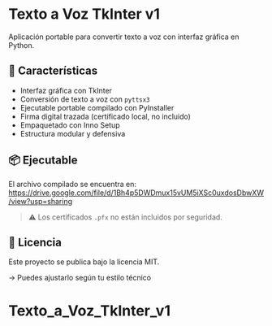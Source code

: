# Texto a Voz TkInter v1

Aplicación portable para convertir texto a voz con interfaz gráfica en Python.

## 🧩 Características

- Interfaz gráfica con TkInter
- Conversión de texto a voz con `pyttsx3`
- Ejecutable portable compilado con PyInstaller
- Firma digital trazada (certificado local, no incluido)
- Empaquetado con Inno Setup
- Estructura modular y defensiva

## 📦 Ejecutable

El archivo compilado se encuentra en: https://drive.google.com/file/d/1Bh4p5DWDmux15vUM5iXSc0uxdosDbwXW/view?usp=sharing


> ⚠️ Los certificados `.pfx` no están incluidos por seguridad.

## 📄 Licencia

Este proyecto se publica bajo la licencia MIT.

→ Puedes ajustarlo según tu estilo técnico
# Texto_a_Voz_TkInter_v1
